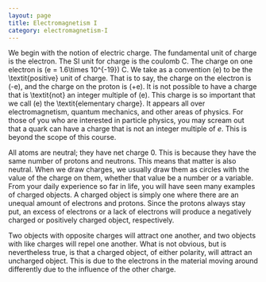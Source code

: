 ```yaml
---
layout: page
title: Electromagnetism I
category: electromagnetism-I
---
```



We begin with the notion of electric charge. The fundamental unit of charge is the electron. The SI unit for charge is the coulomb C. The charge on one electron is \(e = 1.6\times 10^{-19}\) C. We take as a convention \(e\) to be the \textit{positive} unit of charge. That is to say, the charge on the electron is \(-e\), and the charge on the proton is \(+e\). It is not possible to have a charge that is \textit{not} an integer multiple of \(e\). This charge is so important that we call \(e\) the \textit{elementary charge}. It appears all over electromagnetism, quantum mechanics, and other areas of physics. For those of you who are interested in particle physics, you may scream out that a quark can have a charge that is not an integer multiple of $e$. This is beyond the scope of this course.

All atoms are neutral; they have net  charge 0. This is because they have the same number of protons and neutrons. This means that matter is also neutral. When we draw charges, we usually draw them as circles with the value of the charge on them, whether that value be a number or a variable. From your daily experience so far in life, you will have seen many examples of charged objects. A charged object is simply one where there are an unequal amount of electrons and protons. Since the protons always stay put, an excess of electrons or a lack of electrons will produce a negatively charged or positively charged object, respectively. 

Two objects with opposite charges will attract one another, and two objects with like charges will repel one another. What is not obvious, but is nevertheless true, is that a charged object, of either polarity, will attract an uncharged object. This is due to the electrons in the material moving around differently due to the influence of the other charge.
